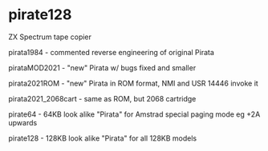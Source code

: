 # pirate128
ZX Spectrum tape copier

pirata1984	- commented reverse engineering of original Pirata

pirataMOD2021   - "new" Pirata w/ bugs fixed and smaller

pirata2021ROM	- "new" Pirata in ROM format, NMI and USR 14446 invoke it

pirata2021_2068cart - same as ROM, but 2068 cartridge

pirate64	- 64KB look alike "Pirata" for Amstrad special paging mode eg +2A upwards

pirate128	- 128KB look alike "Pirata" for all 128KB models
